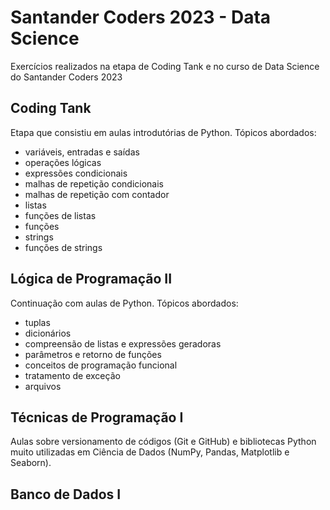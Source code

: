 # Santander Coders 2023 - Data Science
Exercícios realizados na etapa de Coding Tank e no curso de Data Science do Santander Coders 2023

## Coding Tank
Etapa que consistiu em aulas introdutórias de Python. Tópicos abordados:

  - variáveis, entradas e saídas
  - operações lógicas
  - expressões condicionais
  - malhas de repetição condicionais
  - malhas de repetição com contador
  - listas
  - funções de listas
  - funções
  - strings
  - funções de strings

## Lógica de Programação II 
Continuação com aulas de Python. Tópicos abordados:

  - tuplas
  - dicionários
  - compreensão de listas e expressões geradoras
  - parâmetros e retorno de funções
  - conceitos de programação funcional
  - tratamento de exceção
  - arquivos

## Técnicas de Programação I
Aulas sobre versionamento de códigos (Git e GitHub) e bibliotecas Python muito utilizadas em Ciência de Dados (NumPy, Pandas, Matplotlib e Seaborn). 

## Banco de Dados I

